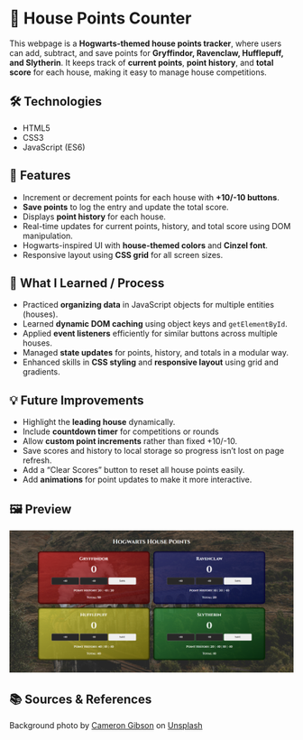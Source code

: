 # 🏰 House Points Counter

This webpage is a **Hogwarts-themed house points tracker**, where users can add, subtract, and save points for **Gryffindor, Ravenclaw, Hufflepuff, and Slytherin**. It keeps track of **current points**, **point history**, and **total score** for each house, making it easy to manage house competitions.

## 🛠️ Technologies
- HTML5  
- CSS3  
- JavaScript (ES6)

## 🚀 Features

- Increment or decrement points for each house with **+10/-10 buttons**.  
- **Save points** to log the entry and update the total score.  
- Displays **point history** for each house.  
- Real-time updates for current points, history, and total score using DOM manipulation.  
- Hogwarts-inspired UI with **house-themed colors** and **Cinzel font**.  
- Responsive layout using **CSS grid** for all screen sizes.

## 🧠 What I Learned / Process
- Practiced **organizing data** in JavaScript objects for multiple entities (houses).  
- Learned **dynamic DOM caching** using object keys and `getElementById`.  
- Applied **event listeners** efficiently for similar buttons across multiple houses.  
- Managed **state updates** for points, history, and totals in a modular way.  
- Enhanced skills in **CSS styling** and **responsive layout** using grid and gradients.

## 💡 Future Improvements
- Highlight the **leading house** dynamically.  
- Include **countdown timer** for competitions or rounds 
- Allow **custom point increments** rather than fixed +10/-10.
- Save scores and history to local storage so progress isn’t lost on page refresh.
- Add a “Clear Scores” button to reset all house points easily.
- Add **animations** for point updates to make it more interactive.  

## 🖼️ Preview
![House Points Counter Screenshot](images/screenshot-housePointsCounter.png)

## 📚 Sources & References
Background photo by [Cameron Gibson](https://unsplash.com/@cgcreates?utm_content=creditCopyText&utm_medium=referral&utm_source=unsplash) on [Unsplash](https://unsplash.com/photos/white-smoke-coming-from-brown-and-green-mountain-wtLn23YbuTE?utm_content=creditCopyText&utm_medium=referral&utm_source=unsplash")
